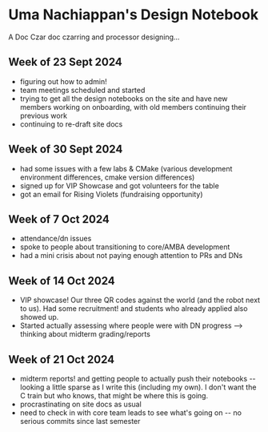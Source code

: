 # Uma Nachiappan's Design Notebook

A Doc Czar doc czarring and processor designing...

## Week of 23 Sept 2024
- figuring out how to admin!
- team meetings scheduled and started
- trying to get all the design notebooks on the site and have new members working on onboarding, with old members continuing their previous work
- continuing to re-draft site docs

## Week of 30 Sept 2024
- had some issues with a few labs & CMake (various development environment differences, cmake version differences)
- signed up for VIP Showcase and got volunteers for the table
- got an email for Rising Violets (fundraising opportunity)

## Week of 7 Oct 2024
- attendance/dn issues
- spoke to people about transitioning to core/AMBA development
- had a mini crisis about not paying enough attention to PRs and DNs

## Week of 14 Oct 2024
- VIP showcase! Our three QR codes against the world (and the robot next to us). Had some recruitment! and students who already applied also showed up.
- Started actually assessing where people were with DN progress --> thinking about midterm grading/reports

## Week of 21 Oct 2024
- midterm reports! and getting people to actually push their notebooks -- looking a little sparse as I write this (including my own). I don't want the C train but who knows, that might be where this is going.
- procrastinating on site docs as usual
- need to check in with core team leads to see what's going on -- no serious commits since last semester
